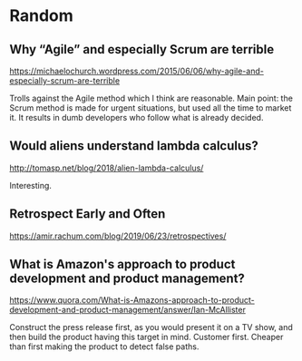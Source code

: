 # Random

## Why “Agile” and especially Scrum are terrible
https://michaelochurch.wordpress.com/2015/06/06/why-agile-and-especially-scrum-are-terrible

Trolls against the Agile method which I think are reasonable. Main point: the Scrum method is made for urgent situations, but used all the time to market it. It results in dumb developers who follow what is already decided.

## Would aliens understand lambda calculus?
http://tomasp.net/blog/2018/alien-lambda-calculus/

Interesting.

## Retrospect Early and Often
https://amir.rachum.com/blog/2019/06/23/retrospectives/

## What is Amazon's approach to product development and product management?
https://www.quora.com/What-is-Amazons-approach-to-product-development-and-product-management/answer/Ian-McAllister

Construct the press release first, as you would present it on a TV show, and then build the product having this target in mind. Customer first. Cheaper than first making the product to detect false paths.
